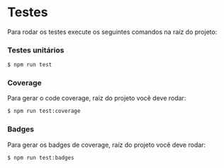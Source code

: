 # Testes
Para rodar os testes execute os seguintes comandos na raíz do projeto:

### Testes unitários
```bash
$ npm run test
```

### Coverage
Para gerar o code coverage, raíz do projeto você deve rodar:
```bash
$ npm run test:coverage
```

### Badges
Para gerar os badges de coverage, raíz do projeto você deve rodar:
```bash
$ npm run test:badges
```
